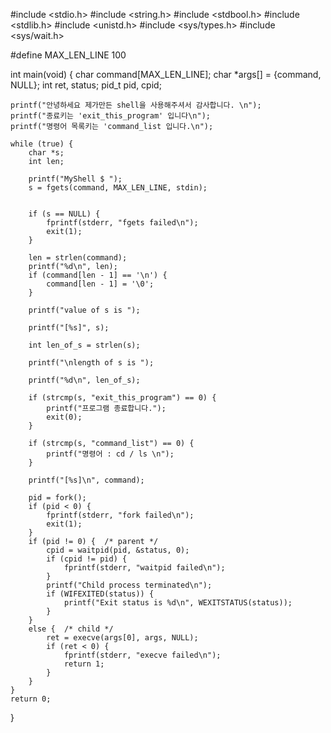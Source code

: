 #include <stdio.h>
#include <string.h>
#include <stdbool.h>
#include <stdlib.h>
#include <unistd.h>
#include <sys/types.h>
#include <sys/wait.h>

#define MAX_LEN_LINE    100

int main(void)
{
    char command[MAX_LEN_LINE];
    char *args[] = {command, NULL};
    int ret, status;
    pid_t pid, cpid;
    
    printf("안녕하세요 제가만든 shell을 사용해주셔서 감사합니다. \n");
    printf("종료키는 'exit_this_program' 입니다\n");
    printf("명령어 목록키는 'command_list 입니다.\n");
    
    while (true) {
        char *s;
        int len;
        
        printf("MyShell $ ");
        s = fgets(command, MAX_LEN_LINE, stdin);
        
        
        if (s == NULL) {
            fprintf(stderr, "fgets failed\n");
            exit(1);
        }
        
        len = strlen(command);
        printf("%d\n", len);
        if (command[len - 1] == '\n') {
            command[len - 1] = '\0'; 
        }

        printf("value of s is ");

        printf("[%s]", s);

        int len_of_s = strlen(s);

        printf("\nlength of s is ");

        printf("%d\n", len_of_s);

        if (strcmp(s, "exit_this_program") == 0) {
            printf("프로그램 종료합니다.");
            exit(0);
        }

        if (strcmp(s, "command_list") == 0) {
            printf("명령어 : cd / ls \n");
        }
        
        printf("[%s]\n", command);
      
        pid = fork();
        if (pid < 0) {
            fprintf(stderr, "fork failed\n");
            exit(1);
        } 
        if (pid != 0) {  /* parent */
            cpid = waitpid(pid, &status, 0);
            if (cpid != pid) {
                fprintf(stderr, "waitpid failed\n");        
            }
            printf("Child process terminated\n");
            if (WIFEXITED(status)) {
                printf("Exit status is %d\n", WEXITSTATUS(status)); 
            }
        }
        else {  /* child */
            ret = execve(args[0], args, NULL);
            if (ret < 0) {
                fprintf(stderr, "execve failed\n");   
                return 1;
            }
        } 
    }
    return 0;
}
